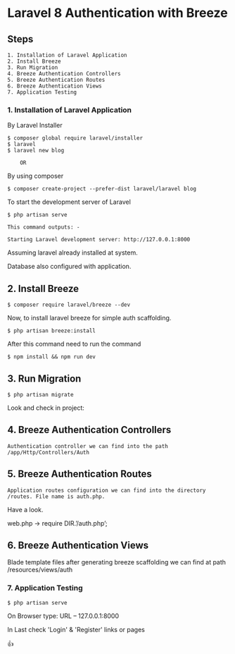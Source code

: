 
# Laravel 8 Authentication with Breeze

## Steps

    1. Installation of Laravel Application
    2. Install Breeze
    3. Run Migration
    4. Breeze Authentication Controllers
    5. Breeze Authentication Routes
    6. Breeze Authentication Views
    7. Application Testing

### 1. Installation of Laravel Application

  By Laravel Installer

	$ composer global require laravel/installer
    $ laravel
    $ laravel new blog

        OR

  By using composer

  	$ composer create-project --prefer-dist laravel/laravel blog

To start the development server of Laravel 
  	
  	$ php artisan serve

  	This command outputs: -

  	Starting Laravel development server: http://127.0.0.1:8000

Assuming laravel already installed at system.

Database also configured with application.

## 2. Install Breeze

	$ composer require laravel/breeze --dev

Now, to install laravel breeze for simple auth scaffolding.

	$ php artisan breeze:install

After this command need to run the command

	$ npm install && npm run dev

## 3. Run Migration

	$ php artisan migrate

Look and check in project:

## 4. Breeze Authentication Controllers

	Authentication controller we can find into the path /app/Http/Controllers/Auth

## 5. Breeze Authentication Routes

	Application routes configuration we can find into the directory /routes. File name is auth.php. 

Have a look.

web.php -> require DIR.’/auth.php’;

## 6. Breeze Authentication Views

Blade template files after generating breeze scaffolding we can find at path /resources/views/auth

### 7. Application Testing

	$ php artisan serve

On Browser type: 
   URL – 127.0.0.1:8000

In Last check 'Login' & 'Register' links or pages


:+1:
